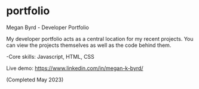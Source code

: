 # portfolio

Megan Byrd - Developer Portfolio

My developer portfolio acts as a central location for my recent projects. You can view the projects themselves as well as the code behind them.

-Core skills: Javascript, HTML, CSS

Live demo: https://www.linkedin.com/in/megan-k-byrd/

(Completed May 2023)
